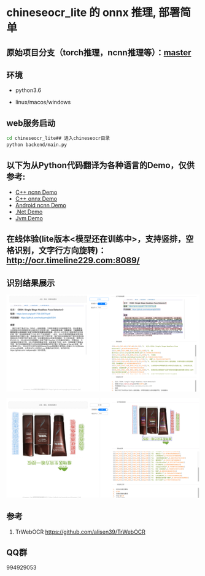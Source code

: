 # chineseocr_lite 的 onnx 推理, 部署简单

## 原始项目分支（torch推理，ncnn推理等）：[master](https://github.com/ouyanghuiyu/chineseocr_lite/tree/master)

## 环境
- python3.6

- linux/macos/windows

## web服务启动
``` Bash
cd chineseocr_lite## 进入chineseocr目录
python backend/main.py 
```
## 以下为从Python代码翻译为各种语言的Demo，仅供参考:
* [C++ ncnn Demo](https://github.com/ouyanghuiyu/chineseocr_lite/tree/onnx/pc_projects/OcrLiteOnnxToNcnn)
* [C++ onnx Demo](https://github.com/ouyanghuiyu/chineseocr_lite/tree/onnx/pc_projects/OcrLiteOnnx)
* [Android ncnn Demo](https://github.com/ouyanghuiyu/chineseocr_lite/tree/onnx/android_projects)
* [.Net Demo](https://github.com/ouyanghuiyu/chineseocr_lite/tree/onnx/dotnet_projects)
* [Jvm Demo](https://github.com/ouyanghuiyu/chineseocr_lite/tree/onnx/jvm_projects)

## 在线体验(lite版本<模型还在训练中>，支持竖排，空格识别，文字行方向旋转)： http://ocr.timeline229.com:8089/

## 识别结果展示

<p align="center"><img src="test_imgs/res.jpg"\></p>
<p align="center"><img src="test_imgs/res_2.jpg"\></p>


## 参考
1. TrWebOCR https://github.com/alisen39/TrWebOCR         

## QQ群
994929053
